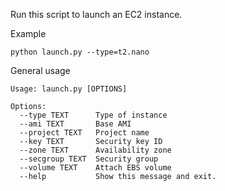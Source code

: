 Run this script to launch an EC2 instance.

Example
```
python launch.py --type=t2.nano
```

General usage
```
Usage: launch.py [OPTIONS]

Options:
  --type TEXT      Type of instance
  --ami TEXT       Base AMI
  --project TEXT   Project name
  --key TEXT       Security key ID
  --zone TEXT      Availability zone
  --secgroup TEXT  Security group
  --volume TEXT    Attach EBS volume
  --help           Show this message and exit.
```
